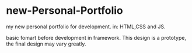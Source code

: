 # new-Personal-Portfolio
my new personal portfolio for development.
in: HTML,CSS and JS.

basic fomart before development in framework.
This design is a prototype, the final design may vary greatly.
